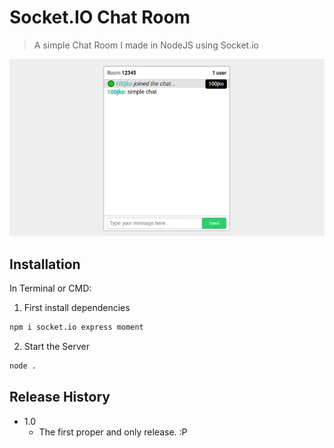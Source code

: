 # Socket.IO Chat Room
> A simple Chat Room I made in NodeJS using Socket.io

![](header.png)

## Installation

In Terminal or CMD:

1. First install dependencies

```sh
npm i socket.io express moment
```

2. Start the Server
```sh
node .
```

## Release History

* 1.0
    * The first proper and only release. :P
